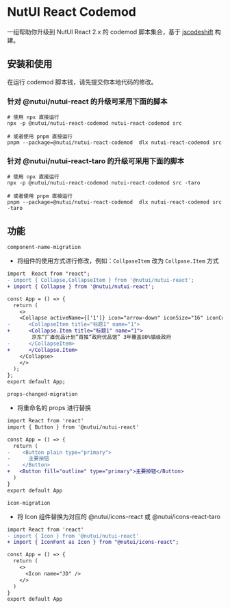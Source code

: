 # NutUI React Codemod

一组帮助你升级到 NutUI React 2.x 的 codemod 脚本集合，基于 [jscodeshift](https://github.com/facebook/jscodeshift) 构建。

## 安装和使用
在运行 codemod 脚本钱，请先提交你本地代码的修改。

### 针对 @nutui/nutui-react 的升级可采用下面的脚本
```shell
# 使用 npx 直接运行
npx -p @nutui/nutui-react-codemod nutui-react-codemod src

# 或者使用 pnpm 直接运行
pnpm --package=@nutui/nutui-react-codemod  dlx nutui-react-codemod src
```
### 针对 @nutui/nutui-react-taro 的升级可采用下面的脚本
```shell
# 使用 npx 直接运行
npx -p @nutui/nutui-react-codemod nutui-react-codemod src -taro

# 或者使用 pnpm 直接运行
pnpm --package=@nutui/nutui-react-codemod  dlx nutui-react-codemod src -taro
```

## 功能

`component-name-migration`
- 将组件的使用方式进行修改，例如：`CollpaseItem` 改为 `Collpase.Item` 方式
```diff
import  React from "react";
- import { Collapse,CollapseItem } from '@nutui/nutui-react';
+ import { Collapse } from '@nutui/nutui-react';

const App = () => {
  return (
    <>
    <Collapse activeName={['1']} icon="arrow-down" iconSize="16" iconColor="#999">
-      <CollapseItem title="标题1" name="1">
+      <Collapse.Item title="标题1" name="1">
        京东“厂直优品计划”首推“政府优品馆” 3年覆盖80%镇级政府
-      </CollapseItem>
+      </Collapse.Item>
    </Collapse>
    </>
  );
};
export default App;
```

`props-changed-migration`
- 将重命名的 props 进行替换

```diff
import React from 'react'
import { Button } from '@nutui/nutui-react'

const App = () => {
  return (
-    <Button plain type="primary">
-      主要按钮
-    </Button>
+   <Button fill="outline" type="primary">主要按钮</Button>
  )
}
export default App
```

`icon-migration`
- 将 Icon 组件替换为对应的 @nutui/icons-react 或 @nutui/icons-react-taro
```diff
import React from 'react'
- import { Icon } from '@nutui/nutui-react'
+ import { IconFont as Icon } from "@nutui/icons-react";

const App = () => {
  return (
    <>
      <Icon name="JD" />
    </>
  )
}
export default App

```
